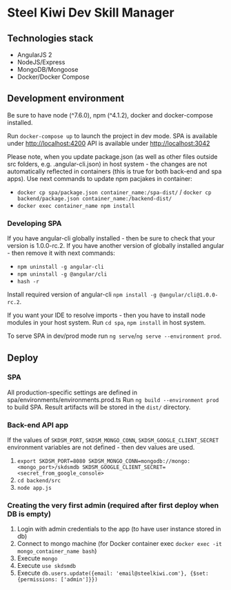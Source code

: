 # Steel Kiwi Dev Skill Manager

## Technologies stack

* AngularJS 2
* NodeJS/Express
* MongoDB/Mongoose
* Docker/Docker Compose

## Development environment

Be sure to have node (^7.6.0), npm (^4.1.2), docker and docker-compose installed.

Run `docker-compose up` to launch the project in dev mode.
SPA is available under [http://localhost:4200](http://localhost:4200)
API is available under [http://localhost:3042](http://localhost:3042)

Please note, when you update package.json (as well as other files outside src folders, e.g. .angular-cli.json) in host system - the changes are not automatically reflected in containers (this is true for both back-end and spa apps).
Use next commands to update npm pacjakes in container:

* `docker cp spa/package.json container_name:/spa-dist/` / `docker cp backend/package.json container_name:/backend-dist/`
* `docker exec container_name npm install`

### Developing SPA

If you have angular-cli globally installed - then be sure to check that your version is 1.0.0-rc.2.
If you have another version of globally installed angular - then remove it with next commands:

* `npm uninstall -g angular-cli`
* `npm uninstall -g @angular/cli`
* `hash -r`

Install required version of angular-cli `npm install -g @angular/cli@1.0.0-rc.2`.

If you want your IDE to resolve imports - then you have to install node modules in your host system. Run `cd spa`, `npm install` in host system.

To serve SPA in dev/prod mode run `ng serve`/`ng serve --environment prod`.

## Deploy

### SPA

All production-specific settings are defined in spa/environments/environments.prod.ts
Run `ng build --environment prod` to build SPA. Result artifacts will be stored in the `dist/` directory.

### Back-end API app

If the values of `SKDSM_PORT`, `SKDSM_MONGO_CONN`, `SKDSM_GOOGLE_CLIENT_SECRET` environment variables are not defined - then dev values are used.

1. `export SKDSM_PORT=8080 SKDSM_MONGO_CONN=mongodb://mongo:<mongo_port>/skdsmdb SKDSM_GOOGLE_CLIENT_SECRET=<secret_from_google_console>`
1. `cd backend/src`
1. `node app.js`


### Creating the very first admin (required after first deploy when DB is empty)

1. Login with admin credentials to the app (to have user instance stored in db)
1. Connect to mongo machine (for Docker container exec `docker exec -it mongo_container_name bash`)
1. Execute `mongo`
1. Execute `use skdsmdb`
1. Execute `db.users.update({email: 'email@steelkiwi.com'}, {$set: {permissions: ['admin']}})`

